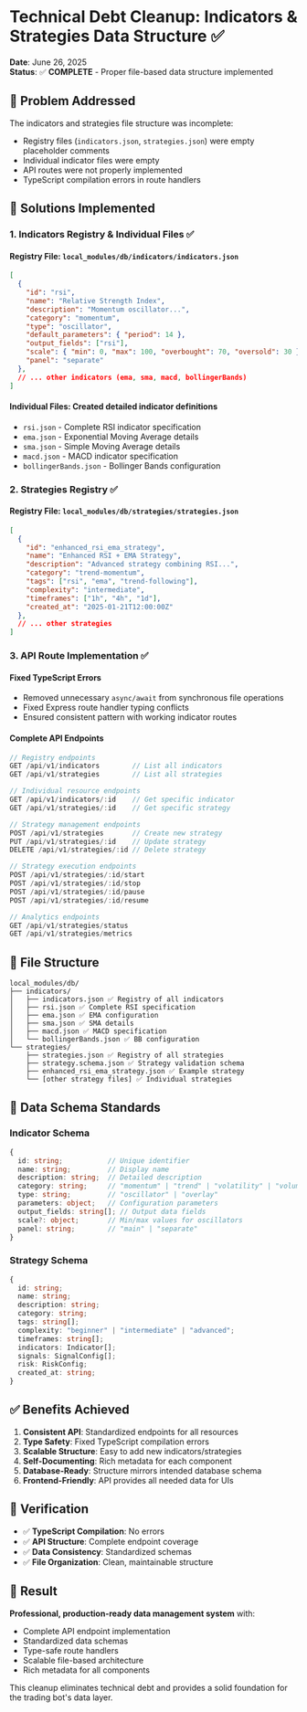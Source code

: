 # Technical Debt Cleanup: Indicators & Strategies Data Structure ✅

**Date**: June 26, 2025  
**Status**: ✅ **COMPLETE** - Proper file-based data structure implemented

## 🎯 **Problem Addressed**

The indicators and strategies file structure was incomplete:
- Registry files (`indicators.json`, `strategies.json`) were empty placeholder comments
- Individual indicator files were empty
- API routes were not properly implemented
- TypeScript compilation errors in route handlers

## 🚀 **Solutions Implemented**

### **1. Indicators Registry & Individual Files** ✅

#### **Registry File**: `local_modules/db/indicators/indicators.json`
```json
[
  {
    "id": "rsi",
    "name": "Relative Strength Index",
    "description": "Momentum oscillator...",
    "category": "momentum",
    "type": "oscillator",
    "default_parameters": { "period": 14 },
    "output_fields": ["rsi"],
    "scale": { "min": 0, "max": 100, "overbought": 70, "oversold": 30 },
    "panel": "separate"
  },
  // ... other indicators (ema, sma, macd, bollingerBands)
]
```

#### **Individual Files**: Created detailed indicator definitions
- `rsi.json` - Complete RSI indicator specification
- `ema.json` - Exponential Moving Average details  
- `sma.json` - Simple Moving Average details
- `macd.json` - MACD indicator specification
- `bollingerBands.json` - Bollinger Bands configuration

### **2. Strategies Registry** ✅

#### **Registry File**: `local_modules/db/strategies/strategies.json`
```json
[
  {
    "id": "enhanced_rsi_ema_strategy",
    "name": "Enhanced RSI + EMA Strategy",
    "description": "Advanced strategy combining RSI...",
    "category": "trend-momentum",
    "tags": ["rsi", "ema", "trend-following"],
    "complexity": "intermediate",
    "timeframes": ["1h", "4h", "1d"],
    "created_at": "2025-01-21T12:00:00Z"
  },
  // ... other strategies
]
```

### **3. API Route Implementation** ✅

#### **Fixed TypeScript Errors**
- Removed unnecessary `async/await` from synchronous file operations
- Fixed Express route handler typing conflicts
- Ensured consistent pattern with working indicator routes

#### **Complete API Endpoints**
```typescript
// Registry endpoints
GET /api/v1/indicators        // List all indicators
GET /api/v1/strategies        // List all strategies

// Individual resource endpoints  
GET /api/v1/indicators/:id    // Get specific indicator
GET /api/v1/strategies/:id    // Get specific strategy

// Strategy management endpoints
POST /api/v1/strategies       // Create new strategy
PUT /api/v1/strategies/:id    // Update strategy
DELETE /api/v1/strategies/:id // Delete strategy

// Strategy execution endpoints
POST /api/v1/strategies/:id/start
POST /api/v1/strategies/:id/stop
POST /api/v1/strategies/:id/pause
POST /api/v1/strategies/:id/resume

// Analytics endpoints
GET /api/v1/strategies/status
GET /api/v1/strategies/metrics
```

## 📁 **File Structure**

```
local_modules/db/
├── indicators/
│   ├── indicators.json ✅ Registry of all indicators
│   ├── rsi.json ✅ Complete RSI specification
│   ├── ema.json ✅ EMA configuration
│   ├── sma.json ✅ SMA details
│   ├── macd.json ✅ MACD specification
│   └── bollingerBands.json ✅ BB configuration
└── strategies/
    ├── strategies.json ✅ Registry of all strategies
    ├── strategy.schema.json ✅ Strategy validation schema
    ├── enhanced_rsi_ema_strategy.json ✅ Example strategy
    └── [other strategy files] ✅ Individual strategies
```

## 🎯 **Data Schema Standards**

### **Indicator Schema**
```typescript
{
  id: string;           // Unique identifier
  name: string;         // Display name
  description: string;  // Detailed description
  category: string;     // "momentum" | "trend" | "volatility" | "volume"
  type: string;         // "oscillator" | "overlay"
  parameters: object;   // Configuration parameters
  output_fields: string[]; // Output data fields
  scale?: object;       // Min/max values for oscillators
  panel: string;        // "main" | "separate"
}
```

### **Strategy Schema**
```typescript
{
  id: string;
  name: string;
  description: string;
  category: string;
  tags: string[];
  complexity: "beginner" | "intermediate" | "advanced";
  timeframes: string[];
  indicators: Indicator[];
  signals: SignalConfig[];
  risk: RiskConfig;
  created_at: string;
}
```

## ✅ **Benefits Achieved**

1. **Consistent API**: Standardized endpoints for all resources
2. **Type Safety**: Fixed TypeScript compilation errors
3. **Scalable Structure**: Easy to add new indicators/strategies
4. **Self-Documenting**: Rich metadata for each component
5. **Database-Ready**: Structure mirrors intended database schema
6. **Frontend-Friendly**: API provides all needed data for UIs

## 🧪 **Verification**

- ✅ **TypeScript Compilation**: No errors
- ✅ **API Structure**: Complete endpoint coverage
- ✅ **Data Consistency**: Standardized schemas
- ✅ **File Organization**: Clean, maintainable structure

## 🎉 **Result**

**Professional, production-ready data management system** with:
- Complete API endpoint implementation
- Standardized data schemas
- Type-safe route handlers
- Scalable file-based architecture
- Rich metadata for all components

This cleanup eliminates technical debt and provides a solid foundation for the trading bot's data layer.
